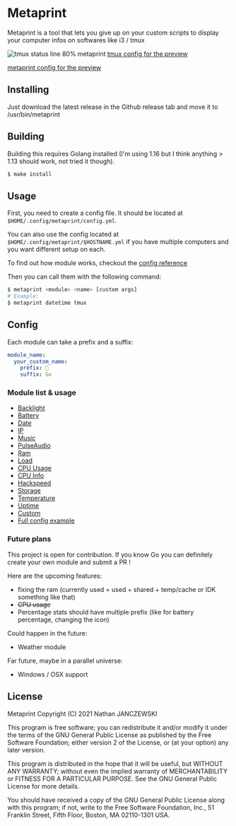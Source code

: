 # Metaprint

Metaprint is a tool that lets you give up on your custom scripts to display your computer infos on softwares like i3 / tmux

![tmux status line 80% metaprint](https://user-images.githubusercontent.com/1828125/176643911-3c604abf-55f9-4732-8595-319cdfe48f95.png)
[tmux config for the preview](wiki/tmux_preview.tmux)

[metaprint config for the preview](wiki/example_config.yml)

## Installing
Just download the latest release in the Github release tab and move it to /usr/bin/metaprint

## Building
Building this requires Golang installed (I'm using 1.16 but I think anything > 1.13 should work, not tried it though).

```sh
$ make install
```

## Usage
First, you need to create a config file. It should be located at `$HOME/.config/metaprint/config.yml`.

You can also use the config located at `$HOME/.config/metaprint/$HOSTNAME.yml` if you have multiple computers and you want different setup on each.

To find out how module works, checkout the [config reference](#Config)

Then you can call them with the following command:

```sh
$ metaprint <module> <name> [custom args]
# Example:
$ metaprint datetime tmux
```

## Config
Each module can take a prefix and a suffix:
```yml
module_name:
  your_custom_name:
    prefix: 
    suffix: Go
```

### Module list & usage
- [Backlight](wiki/backlight.md)
- [Battery](wiki/battery.md)
- [Date](wiki/date.md)
- [IP](wiki/ip.md)
- [Music](wiki/music.md)
- [PulseAudio](wiki/pulseaudio.md)
- [Ram](wiki/ram.md)
- [Load](wiki/loadavg.md)
- [CPU Usage](wiki/cpuusage.md)
- [CPU Info](wiki/cpuinfo.md)
- [Hackspeed](wiki/hackspeed.md)
- [Storage](wiki/storage.md)
- [Temperature](wiki/temperature.md)
- [Uptime](wiki/uptime.md)
- [Custom](wiki/custom.md)
- [Full config example](wiki/example_config.yml)

### Future plans
This project is open for contribution. If you know Go you can definitely create your own module and submit a PR !

Here are the upcoming features:
- fixing the ram (currently used = used + shared + temp/cache or IDK something like that)
- ~~CPU usage~~
- Percentage stats should have multiple prefix (like for battery percentage, changing the icon)

Could happen in the future:
- Weather module

Far future, maybe in a parallel universe:
- Windows / OSX support

## License

Metaprint
Copyright (C) 2021 Nathan <Oxodao> JANCZEWSKI

This program is free software; you can redistribute it and/or modify
it under the terms of the GNU General Public License as published by
the Free Software Foundation; either version 2 of the License, or
(at your option) any later version.

This program is distributed in the hope that it will be useful,
but WITHOUT ANY WARRANTY; without even the implied warranty of
MERCHANTABILITY or FITNESS FOR A PARTICULAR PURPOSE.  See the
GNU General Public License for more details.

You should have received a copy of the GNU General Public License along
with this program; if not, write to the Free Software Foundation, Inc.,
51 Franklin Street, Fifth Floor, Boston, MA 02110-1301 USA.
